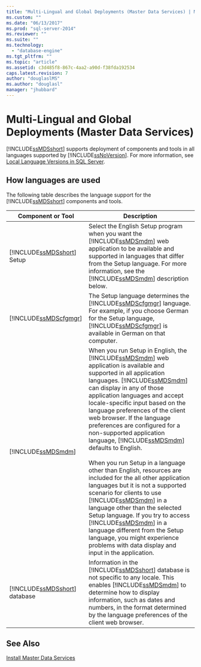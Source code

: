 ```yaml
---
title: "Multi-Lingual and Global Deployments (Master Data Services) | Microsoft Docs"
ms.custom: ""
ms.date: "06/13/2017"
ms.prod: "sql-server-2014"
ms.reviewer: ""
ms.suite: ""
ms.technology: 
  - "database-engine"
ms.tgt_pltfrm: ""
ms.topic: "article"
ms.assetid: c3d485f8-867c-4aa2-a90d-f38fda192534
caps.latest.revision: 7
author: "douglaslMS"
ms.author: "douglasl"
manager: "jhubbard"
---
```

# Multi-Lingual and Global Deployments (Master Data Services)
  [!INCLUDE[ssMDSshort](../../includes/ssmdsshort-md.md)] supports deployment of components and tools in all languages supported by [!INCLUDE[ssNoVersion](../../includes/ssnoversion-md.md)]. For more information, see [Local Language Versions in SQL Server](../../../2014/sql-server/install/local-language-versions-in-sql-server.md).  
  
## How languages are used  
 The following table describes the language support for the [!INCLUDE[ssMDSshort](../../includes/ssmdsshort-md.md)] components and tools.  
  
|Component or Tool|Description|  
|-----------------------|-----------------|  
|[!INCLUDE[ssMDSshort](../../includes/ssmdsshort-md.md)] Setup|Select the English Setup program when you want the [!INCLUDE[ssMDSmdm](../../includes/ssmdsmdm-md.md)] web application to be available and supported in languages that differ from the Setup language. For more information, see the [!INCLUDE[ssMDSmdm](../../includes/ssmdsmdm-md.md)] description below.|  
|[!INCLUDE[ssMDScfgmgr](../../includes/ssmdscfgmgr-md.md)]|The Setup language determines the [!INCLUDE[ssMDScfgmgr](../../includes/ssmdscfgmgr-md.md)] language. For example, if you choose German for the Setup language, [!INCLUDE[ssMDScfgmgr](../../includes/ssmdscfgmgr-md.md)] is available in German on that computer.|  
|[!INCLUDE[ssMDSmdm](../../includes/ssmdsmdm-md.md)]|When you run Setup in English, the [!INCLUDE[ssMDSmdm](../../includes/ssmdsmdm-md.md)] web application is available and supported in all application languages. [!INCLUDE[ssMDSmdm](../../includes/ssmdsmdm-md.md)] can display in any of those application languages and accept locale-specific input based on the language preferences of the client web browser. If the language preferences are configured for a non-supported application language, [!INCLUDE[ssMDSmdm](../../includes/ssmdsmdm-md.md)] defaults to English.<br /><br /> When you run Setup in a language other than English, resources are included for the all other application languages but it is not a supported scenario for clients to use [!INCLUDE[ssMDSmdm](../../includes/ssmdsmdm-md.md)] in a language other than the selected Setup language. If you try to access [!INCLUDE[ssMDSmdm](../../includes/ssmdsmdm-md.md)] in a language different from the Setup language, you might experience problems with data display and input in the application.|  
|[!INCLUDE[ssMDSshort](../../includes/ssmdsshort-md.md)] database|Information in the [!INCLUDE[ssMDSshort](../../includes/ssmdsshort-md.md)] database is not specific to any locale. This enables [!INCLUDE[ssMDSmdm](../../includes/ssmdsmdm-md.md)] to determine how to display information, such as dates and numbers, in the format determined by the language preferences of the client web browser.|  
  
## See Also  
 [Install Master Data Services](../../../2014/sql-server/install/install-master-data-services.md)  
  
  